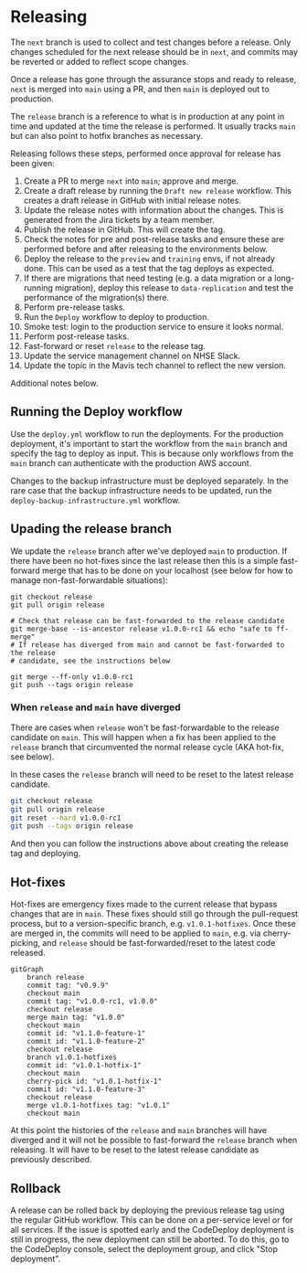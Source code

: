 # Releasing

The `next` branch is used to collect and test changes before a release. Only
changes scheduled for the next release should be in `next`, and commits may be
reverted or added to reflect scope changes.

Once a release has gone through the assurance stops and ready to release, `next`
is merged into `main` using a PR, and then `main` is deployed out to production.

The `release` branch is a reference to what is in production at any point in
time and updated at the time the release is performed. It usually tracks `main`
but can also point to hotfix branches as necessary.

Releasing follows these steps, performed once approval for release has been
given:

1. Create a PR to merge `next` into `main`; approve and merge.
2. Create a draft release by running the `Draft new release` workflow. This
   creates a draft release in GitHub with initial release notes.
3. Update the release notes with information about the changes. This is
   generated from the Jira tickets by a team member.
4. Publish the release in GitHub. This will create the tag.
5. Check the notes for pre and post-release tasks and ensure these are performed
   before and after releasing to the environments below.
6. Deploy the release to the `preview` and `training` envs, if not already done.
   This can be used as a test that the tag deploys as expected.
7. If there are migrations that need testing (e.g. a data migration or a
   long-running migration), deploy this release to `data-replication` and test
   the performance of the migration(s) there.
8. Perform pre-release tasks.
9. Run the `Deploy` workflow to deploy to production.
10. Smoke test: login to the production service to ensure it looks normal.
11. Perform post-release tasks.
12. Fast-forward or reset `release` to the release tag.
13. Update the service management channel on NHSE Slack.
14. Update the topic in the Mavis tech channel to reflect the new version.

Additional notes below.

## Running the Deploy workflow

Use the `deploy.yml` workflow to run the deployments. For the production
deployment, it's important to start the workflow from the `main` branch and
specify the tag to deploy as input. This is because only workflows from the
`main` branch can authenticate with the production AWS account.

Changes to the backup infrastructure must be deployed separately. In the rare
case that the backup infrastructure needs to be updated, run the
`deploy-backup-infrastructure.yml` workflow.

## Upading the release branch

We update the `release` branch after we've deployed `main` to production. If
there have been no hot-fixes since the last release then this is a simple
fast-forward merge that has to be done on your localhost (see below for how to
manage non-fast-forwardable situations):

```shell
git checkout release
git pull origin release

# Check that release can be fast-forwarded to the release candidate
git merge-base --is-ancestor release v1.0.0-rc1 && echo "safe to ff-merge"
# If release has diverged from main and cannot be fast-forwarded to the release
# candidate, see the instructions below

git merge --ff-only v1.0.0-rc1
git push --tags origin release
```

### When `release` and `main` have diverged

There are cases when `release` won't be fast-forwardable to the release
candidate on `main`. This will happen when a fix has been applied to the
`release` branch that circumvented the normal release cycle (AKA hot-fix, see
below).

In these cases the `release` branch will need to be reset to the latest release
candidate.

```sh
git checkout release
git pull origin release
git reset --hard v1.0.0-rc1
git push --tags origin release
```

And then you can follow the instructions above about creating the release tag
and deploying.

## Hot-fixes

Hot-fixes are emergency fixes made to the current release that bypass changes
that are in `main`. These fixes should still go through the pull-request
process, but to a version-specific branch, e.g. `v1.0.1-hotfixes`. Once these
are merged in, the commits will need to be applied to `main`, e.g. via
cherry-picking, and `release` should be fast-forwarded/reset to the latest code
released.

```mermaid
gitGraph
    branch release
    commit tag: "v0.9.9"
    checkout main
    commit tag: "v1.0.0-rc1, v1.0.0"
    checkout release
    merge main tag: "v1.0.0"
    checkout main
    commit id: "v1.1.0-feature-1"
    commit id: "v1.1.0-feature-2"
    checkout release
    branch v1.0.1-hotfixes
    commit id: "v1.0.1-hotfix-1"
    checkout main
    cherry-pick id: "v1.0.1-hotfix-1"
    commit id: "v1.1.0-feature-3"
    checkout release
    merge v1.0.1-hotfixes tag: "v1.0.1"
    checkout main
```

At this point the histories of the `release` and `main` branches will have
diverged and it will not be possible to fast-forward the `release` branch when
releasing. It will have to be reset to the latest release candidate as
previously described.

## Rollback

A release can be rolled back by deploying the previous release tag using the
regular GitHub workflow. This can be done on a per-service level or for all
services. If the issue is spotted early and the CodeDeploy deployment is still
in progress, the new deployment can still be aborted. To do this, go to the
CodeDeploy console, select the deployment group, and click "Stop deployment".

